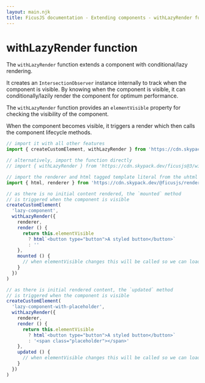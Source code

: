 ```yaml
---
layout: main.njk
title: FicusJS documentation - Extending components - withLazyRender function
---
```

# withLazyRender function

The `withLazyRender` function extends a component with conditional/lazy rendering.

It creates an `IntersectionObserver` instance internally to track when the component is visible. By knowing when the component is visible, it can conditionally/lazily render the component for optimum performance.

The `withLazyRender` function provides an `elementVisible` property for checking the visibility of the component.

When the component becomes visible, it triggers a render which then calls the component lifecycle methods.

```js
// import it with all other features
import { createCustomElement, withLazyRender } from 'https://cdn.skypack.dev/ficusjs@3'

// alternatively, import the function directly
// import { withLazyRender } from 'https://cdn.skypack.dev/ficusjs@3/with-lazy-render'

// import the renderer and html tagged template literal from the uhtml renderer
import { html, renderer } from 'https://cdn.skypack.dev/@ficusjs/renderers@3/uhtml'

// as there is no initial content rendered, the `mounted` method
// is triggered when the component is visible
createCustomElement(
  'lazy-component',
  withLazyRender({
    renderer,
    render () {
      return this.elementVisible
        ? html`<button type="button">A styled button</button>`
        : ''
    },
    mounted () {
      // when elementVisible changes this will be called so we can load extra stuff we need
    }
  })
)

// as there is initial rendered content, the `updated` method
// is triggered when the component is visible
createCustomElement(
  'lazy-component-with-placeholder',
  withLazyRender({
    renderer,
    render () {
      return this.elementVisible
        ? html`<button type="button">A styled button</button>`
        : '<span class="placeholder"></span>'
    },
    updated () {
      // when elementVisible changes this will be called so we can load extra stuff we need
    }
  })
)
```
